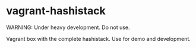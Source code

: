 # vagrant-hashistack

WARNING: Under heavy development. Do not use.

Vagrant box with the complete hashistack. Use for demo and development.
